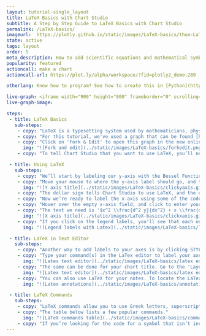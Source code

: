 ```yaml
---
layout: tutorial-single_layout
title: LaTeX Basics with Chart Studio
subtitle: A Step by Step Guide to LaTeX Basics with Chart Studio
permalink: /LaTeX-basics/
imageurl:  https://plotly.github.io/static/images/LaTeX-basics/thum-LaTeX-basics.png
state: active
tags: layout
order: 5
meta_description: How to add scientific equations and mathematical symbols to your graph with LaTeX using the Chart Studio online visualization tool.
popularity: featured
actioncall: make a chart
actioncall-url: https://plot.ly/alpha/workspace/?fid=plotly2_demo:289

otherlang: Know how to program? See how to create this in [Python](https://plot.ly/python/LaTeX/) or [R](https://plot.ly/r/LaTeX/).

live-graph: <iframe width="900" height="800" frameborder="0" scrolling="no" src="https://plot.ly/~plotly2_demo/289.embed"></iframe>
live-graph-image:

steps:
 - title: LaTeX Basics
   sub-steps:
    - copy: "LaTeX is a typesetting system used by mathematicians, physicists, computer scientists, economists, and others. If you want to include mathematical symbols, superscripts, subscripts, or equations in your Chart Studio graph, LaTeX is a great choice. In this tutorial, we’ll show you the basics of integrating these features."
    - copy: "For this tutorial, we've used a graph that can be found [here](https://plot.ly/~plotly2_demo/291). This is a version of the Bessel function graph you see above, with the axes labels deleted. By the end, we'll have reproduced the same annotations."
    - copy: "Click on 'Fork & Edit' to open this graph in the new online [workspace](https://plot.ly/create)."
      img: "![Fork and edit](../static/images/LaTeX-basics/forkedit.png)"
    - copy: "To tell Chart Studio that you want to use LaTeX, you’ll need to put a dollar sign ($) on both sides of the text you enter. For example, to get the [LaTeX logo](https://upload.wikimedia.org/wikipedia/commons/9/92/LaTeX_logo.svg), you have to type 'LaTeX' as '$LaTeX$'. We’ll show you many more examples below."

 - title: Using LaTeX
   sub-steps:
    - copy: "We’ll start by labeling our y-axis with the Bessel Function equation."
    - copy: "Move your mouse to where the y-axis label should go, and the 'Click to enter y axis' title will appear. Type or copy-and-paste: '$J_\\nu(X)$' and press the enter key. You've just labeled your y-axis using LaTeX."
      img: "![Y axis title](../static/images/LaTeX-basics/clickyaxis.gif)"
    - copy: "The dollar sign tells Chart Studio to use LaTeX, and the underscore symbol (_) tells LaTeX to make the '*ν*' part of the code appear as a subscript."
    - copy: "Now we’re ready to label the x-axis using some of the code featured in the table at the [end](http://help.plot.ly/LaTeX-basics/#step-4-latex-commands) of the page."
    - copy: "Hover over the empty x-axis field, and click to enter your label."
    - copy: "The text we need is '$x^2 \\frac{d^2 y}{dx^2} + x \\frac{dy}{dx} + (x^2 - \\nu^2)y = 0$' (feel free to copy and paste). Press the enter key to see the x-axis label with LaTeX."
      img: "![X axis title](../static/images/LaTeX-basics/clickxaxis.gif)"
    - copy: "If you click on the legend labels, you'll see that each one has LaTeX integrated."
      img: "![Legend labels with Latex](../static/images/LaTeX-basics/legend latex.png)"

 - title: LaTeX in Text Editor
   sub-steps:
    - copy: "Another way to add labels to your axes is by clicking STYLE on the left-hand side of the workspace, then 'Axes'. The 'Titles' tab in this section displays two options: the rich text editor and LaTeX editor."
    - copy: "Type your command(s) in the LaTex editor to label your axes."
      img: "![Latex text editor](../static/images/LaTeX-basics/latex editor axes.png)"
    - copy: "The same can be done for your chart title. Go to the 'Layout' section under STYLE, click on 'Title and Fonts' and enter your command(s) in the LaTeX editor, as shown below."
      img: "![Latex text editor](../static/images/LaTeX-basics/latex editor.gif)"
    - copy: "You can also use LaTeX for your notes. To locate the LaTex editor for your annotations, go to STYLE, then 'Notes'. Click on the blue '+ Annotation' button at the top of the panel and choose any from the dropdown menu. To learn more about annotations, visit [this](http://help.plot.ly/how-to-add-annotations/) page."
      img: "![Latex annotations](../static/images/LaTeX-basics/annotations latex.png)"

 - title: LaTeX Commands
   sub-steps:
    - copy: "LaTeX commands allow you to use Greek letters, superscripts, subscripts, and fractions."
    - copy: "The table below lists a few popular commands."
      img: "![LaTeX commands table](../static/images/LaTeX-basics/commands table.png)"
    - copy: "If you’re looking for the code for a symbol that isn’t included below, we like [Detexify](http://detexify.kirelabs.org/classify.html). You can draw the symbol you're looking for, and a list of code possibilities is generated."
---
```

